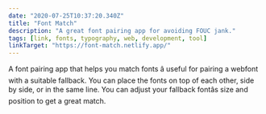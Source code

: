 ```yaml
---
date: "2020-07-25T10:37:20.340Z"
title: "Font Match"
description: "A great font pairing app for avoiding FOUC jank."
tags: [link, fonts, typography, web, development, tool]
linkTarget: "https://font-match.netlify.app/"
---
```

A font pairing app that helps you match fonts â useful for pairing a webfont with a suitable fallback. You can place the fonts on top of each other, side by side, or in the same line. You can adjust your fallback fontâs size and position to get a great match.